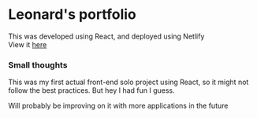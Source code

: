 # Leonard's portfolio

This was developed using React, and deployed using Netlify <br>
View it [here](www.leonardtan13.netlify.app)

### Small thoughts
This was my first actual front-end solo project using React, so it might not follow the best practices. But hey I had fun I guess.

Will probably be improving on it with more applications in the future
